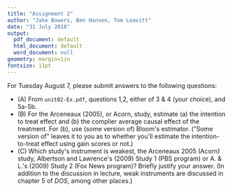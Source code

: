 ```yaml
---
title: "Assignment 2"
author: "Jake Bowers, Ben Hansen, Tom Leavitt"
date: "31 July 2018"
output:
  pdf_document: default
  html_document: default
  word_document: null
geometry: margin=1in
fontsize: 11pt
---
```


<!-- This marks a comment block.
run this file with pandoc -s -S assignment2.md --to latex --from markdown --output assignment2.tex --natbib ; latexmk -pdflatex='xelatex --shell-escape' -pdf assignment2.tex -->

For Tuesday August 7, please submit answers to the following questions:

- (A) From `unit02-Ex.pdf`, questions 1,2, either of 3 & 4 (your choice), and 5a-5b.
- (B) For the Arceneaux (2005), or Acorn, study, estimate (a) the intention to treat effect and (b) the complier average causal effect of the treatment.  For (b),  use (some version of) Bloom's estimator.  ("Some version of" leaves it to you as to whether you'll estimate the intention-to-treat effect using gain scores or not.)  
- (C) Which study's instrument is weakest, the Arceneaux 2005 (Acorn) study, Albertson and Lawrence's (2009) Study 1 (PBS program) or A. & L.'s (2009) Study 2 (Fox News program)? Briefly justify your answer. (In addition to the discussion in lecture, weak instruments are discussed in chapter 5 of _DOS_, among other places.) 

